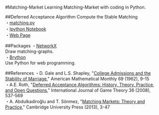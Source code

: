 #Matching-Market
Learning Matching-Market with coding in Python.  

##Deferred Acceptance Algorithm
Compute the Stable Matching  
・[matching.py](https://github.com/yoshimasaogawa/Matching-Theory/blob/master/matching.py)  
・[Ipython Notebook](http://nbviewer.ipython.org/github/yoshimasaogawa/Matching-Market/blob/master/matching_market.ipynb)  
・[Web Page](https://yoshimasaogawa.github.io/marriage/index.html)  
  
##Packages
・[NetworkX](https://networkx.github.io/)  
Draw matching-graphs.   
・[Brython](http://www.brython.info/)  
Use Python for web programming.  
  
##References
・D. Gale and L.S. Shapley, "[College Admissions and the Stability of Marriage](http://www.jstor.org/stable/2312726?seq=1#page_scan_tab_contents)," American Mathematical Monthly 69 (1962), 9-15  
・A.E. Roth, "[Deferred Acceptance Algorithms: History, Theory, Practice, and Open Questions](http://link.springer.com/article/10.1007/s00182-008-0117-6)," International Journal of Game Theory 36 (2008), 537-569  
・A. Abdulkadiroğlu and T. Sönmez, "[Matching Markets: Theory and Practice](http://ebooks.cambridge.org/chapter.jsf?bid=CBO9781139060011&cid=CBO9781139060011A010&tabName=Chapter)," Cambridge University Press (2013), 3-47  
